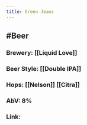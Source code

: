 ```yaml
---
title: Green Jeans
---
```


## #Beer
### Brewery: [[Liquid Love]]

### Beer Style: [[Double IPA]]

### Hops: [[Nelson]] [[Citra]]

### AbV: 8%

### Link: 
